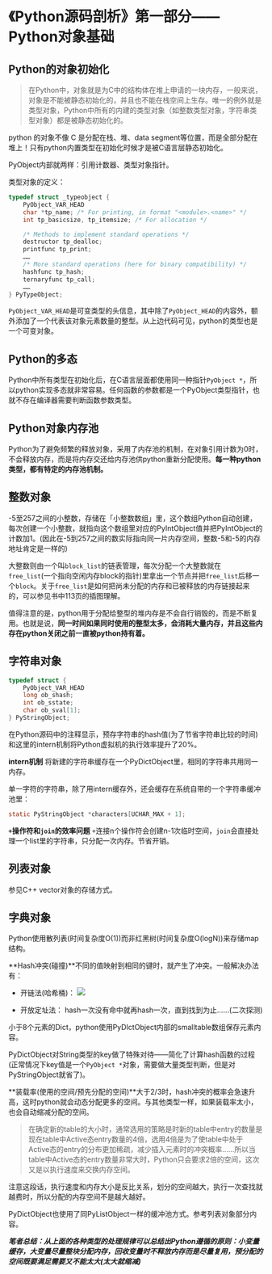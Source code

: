 # 《Python源码剖析》第一部分——Python对象基础


## Python的对象初始化

> 在Python中，对象就是为C中的结构体在堆上申请的一块内存，一般来说，对象是不能被静态初始化的，并且也不能在栈空间上生存。唯一的例外就是类型对象，Python中所有的内建的类型对象（如整数类型对象，字符串类型对象）都是被静态初始化的。

python 的对象不像 C 是分配在栈、堆、data segment等位置，而是全部分配在堆上！只有python内置类型在初始化时候才是被C语言层静态初始化。

PyObject内部就两样：引用计数器、类型对象指针。

类型对象的定义：

```c
typedef struct _typeobject {
    PyObject_VAR_HEAD
    char *tp_name; /* For printing, in format "<module>.<name>" */
    int tp_basicsize, tp_itemsize; /* For allocation */

    /* Methods to implement standard operations */
    destructor tp_dealloc;
    printfunc tp_print;
    ……
    /* More standard operations (here for binary compatibility) */
    hashfunc tp_hash;
    ternaryfunc tp_call;
    ……
} PyTypeObject;
```

`PyObject_VAR_HEAD`是可变类型的头信息，其中除了`PyObject_HEAD`的内容外，额外添加了一个代表该对象元素数量的整型。从上边代码可见，python的类型也是一个可变对象。

## Python的多态

Python中所有类型在初始化后，在C语言层面都使用同一种指针`PyObject *`，所以python实现多态就非常容易。任何函数的参数都是一个PyObject类型指针，也就不存在编译器需要判断函数参数类型。

## Python对象内存池

Python为了避免频繁的释放对象，采用了内存池的机制，在对象引用计数为0时，不会释放内存，而是将内存交还给内存池供python重新分配使用。**每一种python类型，都有特定的内存池机制。**

## 整数对象

-5至257之间的小整数，存储在「小整数数组」里，这个数组Python自动创建，每次创建一个小整数，就指向这个数组里对应的PyIntObject值并把PyIntObject的计数加1。(因此在-5到257之间的数实际指向同一片内存空间，整数-5和-5的内存地址肯定是一样的)

大整数则由一个叫`block_list`的链表管理，每次分配一个大整数就在`free_list`(一个指向空闲内存block的指针)里拿出一个节点并把`free_list`后移一个`block`。关于`free_list`是如何把尚未分配的内存和已被释放的内存链接起来的，可以参见书中113页的插图理解。

值得注意的是，python用于分配给整型的堆内存是不会自行销毁的，而是不断复用。也就是说，**同一时间如果同时使用的整型太多，会消耗大量内存，并且这些内存在python关闭之前一直被python持有着。**

## 字符串对象

```c
typedef struct {
    PyObject_VAR_HEAD
    long ob_shash;
    int ob_sstate;
    char ob_sval[1];
} PyStringObject;
```

在Python源码中的注释显示，预存字符串的hash值(为了节省字符串比较的时间)和这里的intern机制将Python虚拟机的执行效率提升了20%。

**intern机制** 将新建的字符串缓存在一个PyDictObject里，相同的字符串共用同一内存。

单一字符的字符串，除了用intern缓存外，还会缓存在系统自带的一个字符串缓冲池里：

```c
static PyStringObject *characters[UCHAR_MAX + 1]; 
```

**`+`操作符和`join`的效率问题** `+`连接n个操作符会创建n-1次临时空间，`join`会直接处理一个list里的字符串，只分配一次内存。节省开销。

## 列表对象

参见C++ vector对象的存储方式。

## 字典对象

Python使用散列表(时间复杂度O(1))而非红黑树(时间复杂度O(logN))来存储map结构。

**Hash冲突(碰撞)**不同的值映射到相同的键时，就产生了冲突。一般解决办法有：

- 开链法(哈希桶)：
![](https://i.loli.net/2021/03/05/bQuAwlOTUIXkJ7x.gif)

- 开放定址法：
hash一次没有命中就再hash一次，直到找到为止……(二次探测)

小于8个元素的Dict，python使用PyDIctObject内部的smalltable数组保存元素内容。

PyDictObject对String类型的key做了特殊对待——简化了计算hash函数的过程(正常情况下key值是一个`PyObject *`对象，需要做大量类型判断，但是对PyStringObject就省了)。

**装载率(使用的空间/预先分配的空间)**大于2/3时，hash冲突的概率会急速升高，这时python就会动态分配更多的空间。与其他类型一样，如果装载率太小，也会自动缩减分配的空间。

> 在确定新的table的大小时，通常选用的策略是时新的table中entry的数量是现在table中Active态entry数量的4倍，选用4倍是为了使table中处于Active态的entry的分布更加稀疏，减少插入元素时的冲突概率……所以当table中Active态的entry数量非常大时，Python只会要求2倍的空间，这次又是以执行速度来交换内存空间。

注意这段话，执行速度和内存大小是反比关系，划分的空间越大，执行一次查找就越费时，所以分配的内存空间不是越大越好。

PyDictObject也使用了同PyListObject一样的缓冲池方式。参考列表对象部分内容。

_**笔者总结：从上面的各种类型的处理规律可以总结出Python遵循的原则：小变量缓存，大变量尽量整块分配内存，回收变量时不释放内存而是尽量复用，预分配的空间既要满足需要又不能太大(太大就缩减)**_




